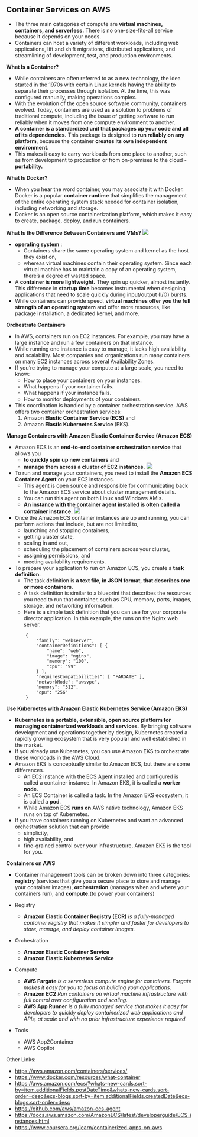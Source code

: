 ## Container Services on AWS
- The three main categories of compute are **virtual machines, containers, and serverless.** There is no one-size-fits-all service because it depends on your needs.
- Containers can host a variety of different workloads, including web applications, lift and shift migrations, distributed applications, and streamlining of development, test, and production environments.

**What Is a Container?**
- While containers are often referred to as a new technology, the idea started in the 1970s with certain Linux kernels having the ability to separate their processes through isolation. At the time, this was configured manually, making operations complex.
- With the evolution of the open source software community, containers evolved. Today, containers are used as a solution to problems of traditional compute, including the issue of getting software to run reliably when it moves from one compute environment to another.
- **A container is a standardized unit that packages up your code and all of its dependencies.** This package is designed to **run reliably on any platform**, because the container **creates its own independent environment**. 
- This makes it easy to carry workloads from one place to another, such as from development to production or from on-premises to the cloud - **portability.**


**What Is Docker?**
- When you hear the word container, you may associate it with Docker. Docker is a popular **container runtime** that simplifies the management of the entire operating system stack needed for container isolation, including networking and storage. 
- Docker is an open source containerization platform, which makes it easy to create, package, deploy, and run containers.

**What Is the Difference Between Containers and VMs?**
    ![](Images/VMandContainers.png)

- **operating system** :
    - Containers share the same operating system and kernel as the host they exist on, 
    - whereas virtual machines contain their operating system. Since each virtual machine has to maintain a copy of an operating system, there’s a degree of wasted space.
- A **container is more lightweight.** They spin up quicker, almost instantly. This difference in **startup time** becomes instrumental when designing applications that need to scale quickly during input/output (I/O) bursts.
- While containers can provide speed, **virtual machines offer you the full strength of an operating system** and offer more resources, like package installation, a dedicated kernel, and more.

**Orchestrate Containers**
- In AWS, containers run on EC2 instances. For example, you may have a large instance and run a few containers on that instance.
- While running one instance is easy to manage, it lacks high availability and scalability. Most companies and organizations run many containers on many EC2 instances across several Availability Zones.
- If you’re trying to manage your compute at a large scale, you need to know:
    - How to place your containers on your instances.
    - What happens if your container fails.
    - What happens if your instance fails.
    - How to monitor deployments of your containers.
- This coordination is handled by a container orchestration service. AWS offers two container orchestration services: 
    1. Amazon **Elastic Container Service (ECS)** and 
    2. Amazon **Elastic Kubernetes Service** (EKS).


**Manage Containers with Amazon Elastic Container Service (Amazon ECS)**
- Amazon ECS is an **end-to-end container orchestration service** that allows you 
    - **to quickly spin up new containers** and 
    - **manage them across a cluster of EC2 instances.**
    ![](Images/ecs1.png)
- To run and manage your containers, you need to install the **Amazon ECS Container Agent** on your EC2 instances.      
    - This agent is open source and responsible for communicating back to the Amazon ECS service about cluster management details.
    - You can run this agent on both Linux and Windows AMIs. 
    - **An instance with the container agent installed is often called a container instance.**
    ![](Images/ecs2.png)
- Once the Amazon ECS container instances are up and running, you can perform actions that include, but are not limited to, 
    - launching and stopping containers, 
    - getting cluster state, 
    - scaling in and out, 
    - scheduling the placement of containers across your cluster, 
    - assigning permissions, and 
    - meeting availability requirements.
- To prepare your application to run on Amazon ECS, you create a **task definition**. 
    - The task definition is **a text file, in JSON format**, **that describes one or more containers**. 
    - A task definition is similar to a blueprint that describes the resources you need to run that container, such as CPU, memory, ports, images, storage, and networking information.
    - Here is a simple task definition that you can use for your corporate director application. In this example, the runs on the Nginx web server.
    ```
        {
            "family": "webserver",
            "containerDefinitions": [ {
                "name": "web",
                "image": "nginx",
                "memory": "100",
                "cpu": "99"
            } ],
            "requiresCompatibilities": [ "FARGATE" ],
            "networkMode": "awsvpc",
            "memory": "512",
            "cpu": "256"
        }
    ```

**Use Kubernetes with Amazon Elastic Kubernetes Service (Amazon EKS)**
- **Kubernetes is a portable, extensible, open source platform for managing containerized workloads and services**. By bringing software development and operations together by design, Kubernetes created a rapidly growing ecosystem that is very popular and well established in the market. 
- If you already use Kubernetes, you can use Amazon EKS to orchestrate these workloads in the AWS Cloud.
- Amazon EKS is conceptually similar to Amazon ECS, but there are some differences.
    - An EC2 instance with the ECS Agent installed and configured is called a container instance. In Amazon EKS, it is called a **worker node.**
    - An ECS Container is called a task. In the Amazon EKS ecosystem, it is called a **pod**.
    - While Amazon ECS **runs on** AWS native technology, Amazon EKS runs on top of Kubernetes.
- If you have containers running on Kubernetes and want an advanced orchestration solution that can provide 
    - simplicity, 
    - high availability, and 
    - fine-grained control over your infrastructure, 
Amazon EKS is the tool for you.

**Containers on AWS**
- Container management tools can be broken down into three categories: **registry** (services that give you a secure place to store and manage your container images), **orchestration** (manages when and where your containers run), and **compute.**(to power your containers)
- Registry
    - **Amazon Elastic Container Registry (ECR)** *is a fully-managed container registry that makes it simpler and faster for developers to store, manage, and deploy container images.*
- Orchestration
    - **Amazon Elastic Container Service**
    - **Amazon Elastic Kubernetes Service**
- Compute
    - **AWS Fargate** *is a serverless compute engine for containers. Fargate makes it easy for you to focus on building your applications.*
    - **Amazon EC2** *Run containers on virtual machine infrastructure with full control over configuration and scaling.*
    - **AWS App Runner** *is a fully managed service that makes it easy for developers to quickly deploy containerized web applications and APIs, at scale and with no prior infrastructure experience required.*

- Tools
    - AWS App2Container
    - AWS Copilot


Other Links:
- https://aws.amazon.com/containers/services/
- https://www.docker.com/resources/what-container
- https://aws.amazon.com/ecs/?whats-new-cards.sort-by=item.additionalFields.postDateTime&whats-new-cards.sort-order=desc&ecs-blogs.sort-by=item.additionalFields.createdDate&ecs-blogs.sort-order=desc
- https://github.com/aws/amazon-ecs-agent
- https://docs.aws.amazon.com/AmazonECS/latest/developerguide/ECS_instances.html
- https://www.coursera.org/learn/containerized-apps-on-aws

